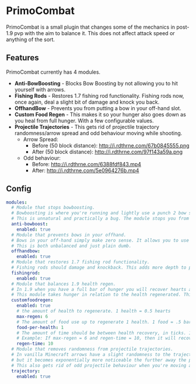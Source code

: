 # PrimoCombat

PrimoCombat is a small plugin that changes some of the mechanics in post-1.9 pvp with the aim to balance it. This does not affect attack speed or anything of the sort.

## Features

PrimoCombat currently has 4 modules. 

- **Anti-BowBoosting** - Blocks Bow Boosting by not allowing you to hit yourself with arrows. 
- **Fishing Rods** - Restores 1.7 fishing rod functionality. Fishing rods now, once again, deal a slight bit of damage and knock you back.
- **OffhandBow** - Prevents you from putting a bow in your off-hand slot.
- **Custom Food Regen** - This makes it so your hunger also goes down as you heal from full hunger. With a few configurable values.
- **Projectile Trajectories** - This gets rid of projectile trajectory randomness/arrow spread and odd behaviour moving while shooting. 
    - Arrow Spread:
        - Before (50 block distance): http://i.rdthrne.com/67b0845555.png
        - After (50 block distance): http://i.rdthrne.com/97f143a59a.png
    - Odd behaviour:
        - Before: http://i.rdthrne.com/6388fdf843.mp4
        - After: http://i.rdthrne.com/5e0964276b.mp4


## Config


```yaml
modules:
  # Module that stops bowboosting.
  # Bowboosting is where you're running and lightly use a punch 2 bow so it hits you and propels you forward
  # This is unnatural and practically a bug. The module stops you from hitting yourself with arrows.
  anti-bowboost:
    enabled: true
  # Module that prevents bows in your offhand.
  # Bows in your off-hand simply make zero sense. It allows you to use bows, a double handed weapon, together with your sword without switching items.
  # This is both unbalanced and just plain dumb.
  offhandbow:
    enabled: true
  # Module that restores 1.7 fishing rod functionality.
  # Fishing rods should damage and knockback. This adds more depth to pvp.
  fishingrod:
    enabled: true
  # Module that balances 1.9 health regen.
  # In 1.9 when you have a full bar of hunger you will recover hearts at godspeed with little to no downsides. This makes regen and health potions practically worthless.
  # This module takes hunger in relation to the health regenerated. This makes you burn through food and time eating well. It also makes gapples and regen/health potions very valuable.
  customfoodregen:
    enabled: true
    # the amount of health to regenerate. 1 health = 0.5 hearts
    max-regen: 6
    # The amount of food use up to regenerate 1 health. 1 food = .5 bars of hunger
    food-per-health: 1
    # The amount of time should be between health recovery, in ticks. 1 tick = 50ms
    # Example: If max-regen = 6 and regen-time = 10, then it will recover 1 health every 500ms. So it would take 6*500ms = 3 seconds to heal 6 health (or 3 hearts)
    regen-time: 10
  # Module that removes randomness from projectile trajectories.
  # In vanilla Minecraft arrows have a slight randomness to the trajectories, it's not very noticeable at close-range,
  # but it becomes exponentially more noticeable the further away the player is. At a certain distance it becomes pretty difficult to hit targets.
  # This also gets rid of odd projectile behaviour when you're moving around, falling, etc.
  trajectory:
    enabled: true
```


